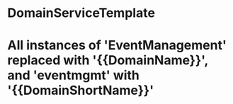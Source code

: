 # DomainServiceTemplate

# All instances of 'EventManagement' replaced with '{{DomainName}}', and 'eventmgmt' with '{{DomainShortName}}'